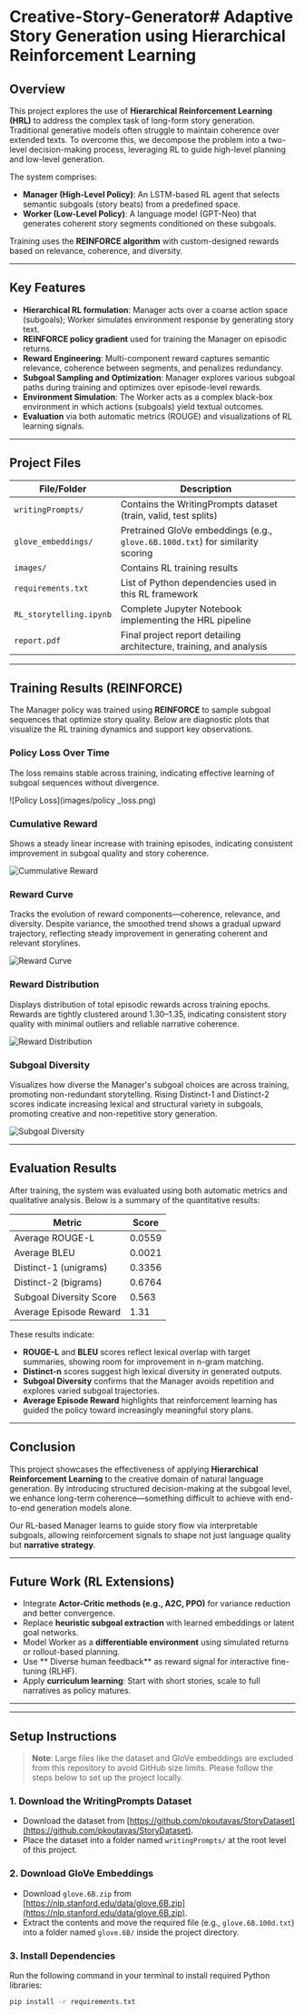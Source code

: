 # Creative-Story-Generator# Adaptive Story Generation using Hierarchical Reinforcement Learning

##  Overview

This project explores the use of **Hierarchical Reinforcement Learning (HRL)** to address the complex task of long-form story generation. Traditional generative models often struggle to maintain coherence over extended texts. To overcome this, we decompose the problem into a two-level decision-making process, leveraging RL to guide high-level planning and low-level generation.

The system comprises:

- **Manager (High-Level Policy)**: An LSTM-based RL agent that selects semantic subgoals (story beats) from a predefined space.
- **Worker (Low-Level Policy)**: A language model (GPT-Neo) that generates coherent story segments conditioned on these subgoals.

Training uses the **REINFORCE algorithm** with custom-designed rewards based on relevance, coherence, and diversity.

---

##  Key Features

- **Hierarchical RL formulation**: Manager acts over a coarse action space (subgoals); Worker simulates environment response by generating story text.
- **REINFORCE policy gradient** used for training the Manager on episodic returns.
- **Reward Engineering**: Multi-component reward captures semantic relevance, coherence between segments, and penalizes redundancy.
- **Subgoal Sampling and Optimization**: Manager explores various subgoal paths during training and optimizes over episode-level rewards.
- **Environment Simulation**: The Worker acts as a complex black-box environment in which actions (subgoals) yield textual outcomes.
- **Evaluation** via both automatic metrics (ROUGE) and visualizations of RL learning signals.

---

## Project Files

| File/Folder            | Description                                                                     |
|------------------------|---------------------------------------------------------------------------------|
| `writingPrompts/`      | Contains the WritingPrompts dataset (train, valid, test splits)                 |
| `glove_embeddings/`    | Pretrained GloVe embeddings (e.g., `glove.6B.100d.txt`) for similarity scoring  |
| `images/`              | Contains RL training results                                                    |
| `requirements.txt`     | List of Python dependencies used in this RL framework                           |
| `RL_storytelling.ipynb`| Complete Jupyter Notebook implementing the HRL pipeline                         |
| `report.pdf`           | Final project report detailing architecture, training, and analysis             |

---

##  Training Results (REINFORCE)

The Manager policy was trained using **REINFORCE** to sample subgoal sequences that optimize story quality. Below are diagnostic plots that visualize the RL training dynamics and support key observations.

###  Policy Loss Over Time
The loss remains stable across training, indicating effective learning of subgoal sequences without divergence.

![Policy Loss](images/policy _loss.png)

### Cumulative Reward
 Shows a steady linear increase with training episodes, indicating consistent improvement in subgoal quality and story coherence.

![Cummulative Reward](images/cummulative_reward.png)

###  Reward Curve
Tracks the evolution of reward components—coherence, relevance, and diversity.
Despite variance, the smoothed trend shows a gradual upward trajectory, reflecting steady improvement in generating coherent and relevant storylines.

![Reward Curve](images/reward_curve.png)

###  Reward Distribution
Displays distribution of total episodic rewards across training epochs.
Rewards are tightly clustered around 1.30–1.35, indicating consistent story quality with minimal outliers and reliable narrative coherence.

![Reward Distribution](images/reward_distribution.png)

###  Subgoal Diversity
Visualizes how diverse the Manager's subgoal choices are across training, promoting non-redundant storytelling.
Rising Distinct-1 and Distinct-2 scores indicate increasing lexical and structural variety in subgoals, promoting creative and non-repetitive story generation.

![Subgoal Diversity](images/subgoal_diversity.png)


---

##  Evaluation Results

After training, the system was evaluated using both automatic metrics and qualitative analysis. Below is a summary of the quantitative results:

| **Metric**                  | **Score** |
|-----------------------------|-----------|
| Average ROUGE-L             | 0.0559    |
| Average BLEU                | 0.0021    |
| Distinct-1 (unigrams)       | 0.3356    |
| Distinct-2 (bigrams)        | 0.6764    |
| Subgoal Diversity Score     | 0.563     |
| Average Episode Reward      | 1.31      |

These results indicate:

- **ROUGE-L** and **BLEU** scores reflect lexical overlap with target summaries, showing room for improvement in n-gram matching.
- **Distinct-n** scores suggest high lexical diversity in generated outputs.
- **Subgoal Diversity** confirms that the Manager avoids repetition and explores varied subgoal trajectories.
- **Average Episode Reward** highlights that reinforcement learning has guided the policy toward increasingly meaningful story plans.


---

##  Conclusion

This project showcases the effectiveness of applying **Hierarchical Reinforcement Learning** to the creative domain of natural language generation. By introducing structured decision-making at the subgoal level, we enhance long-term coherence—something difficult to achieve with end-to-end generation models alone.

Our RL-based Manager learns to guide story flow via interpretable subgoals, allowing reinforcement signals to shape not just language quality but **narrative strategy**.

---

##  Future Work (RL Extensions)

- Integrate **Actor-Critic methods (e.g., A2C, PPO)** for variance reduction and better convergence.
- Replace **heuristic subgoal extraction** with learned embeddings or latent goal networks.
- Model Worker as a **differentiable environment** using simulated returns or rollout-based planning.
- Use ** Diverse human feedback** as reward signal for interactive fine-tuning (RLHF).
- Apply **curriculum learning**: Start with short stories, scale to full narratives as policy matures.


---
---

##  Setup Instructions

>  **Note**: Large files like the dataset and GloVe embeddings are excluded from this repository to avoid GitHub size limits. Please follow the steps below to set up the project locally.

### 1. Download the WritingPrompts Dataset

- Download the dataset from [https://github.com/pkoutavas/StoryDataset](https://github.com/pkoutavas/StoryDataset).
- Place the dataset into a folder named `writingPrompts/` at the root level of this project.

### 2. Download GloVe Embeddings

- Download `glove.6B.zip` from [https://nlp.stanford.edu/data/glove.6B.zip](https://nlp.stanford.edu/data/glove.6B.zip).
- Extract the contents and move the required file (e.g., `glove.6B.100d.txt`) into a folder named `glove.6B/` inside the project directory.

### 3. Install Dependencies

Run the following command in your terminal to install required Python libraries:

```bash
pip install -r requirements.txt

